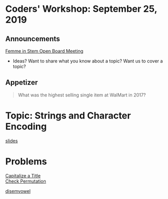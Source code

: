 # Coders' Workshop: September 25, 2019

## Announcements

[Femme in Stem Open Board Meeting](https://www.meetup.com/Bootcampers-Collective/events/264408096/)

- Ideas? Want to share what you know about a topic? Want us to cover a topic?

## Appetizer

>What was the highest selling single item at WalMart in 2017?

# Topic: Strings and Character Encoding

[slides](https://slides.com/bbyunis/coder-s-workshop-2-21)

# Problems

[Capitalize a Title](https://github.com/andy-young/Coders-Workshop/blob/master/Coding-Challenges/capitalizeATitle/capitalizeATitle.md)  
[Check Permutation](https://github.com/andy-young/Coders-Workshop/blob/master/Coding-Challenges/checkPermutation/checkPermutation.md)

[disemvowel](https://github.com/andy-young/Coders-Workshop/blob/master/Coding-Challenges/checkPermutation/disemvowel.md)
